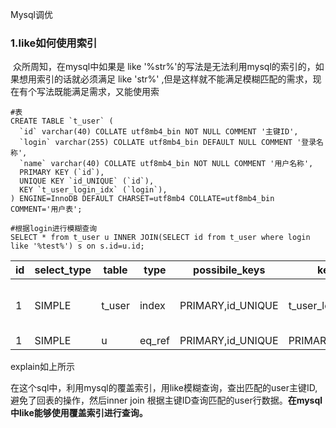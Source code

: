 Mysql调优

### 1.like如何使用索引

​	众所周知，在mysql中如果是 like '%str%'的写法是无法利用mysql的索引的，如果想用索引的话就必须满足 like 'str%' ,但是这样就不能满足模糊匹配的需求，现在有个写法既能满足需求，又能使用索

```mysql
#表
CREATE TABLE `t_user` (
  `id` varchar(40) COLLATE utf8mb4_bin NOT NULL COMMENT '主键ID',
  `login` varchar(255) COLLATE utf8mb4_bin DEFAULT NULL COMMENT '登录名称',
  `name` varchar(40) COLLATE utf8mb4_bin NOT NULL COMMENT '用户名称',
  PRIMARY KEY (`id`),
  UNIQUE KEY `id_UNIQUE` (`id`),
  KEY `t_user_login_idx` (`login`),
) ENGINE=InnoDB DEFAULT CHARSET=utf8mb4 COLLATE=utf8mb4_bin COMMENT='用户表';

#根据login进行模糊查询
SELECT * from t_user u INNER JOIN(SELECT id from t_user where login like '%test%') s on s.id=u.id;
```

| id   | select_type | table  | type   | possibile_keys    | key              | key_len | ref                 | rows  | filtered | Extra                    |
| ---- | ----------- | ------ | ------ | ----------------- | ---------------- | ------- | ------------------- | ----- | -------- | ------------------------ |
| 1    | SIMPLE      | t_user | index  | PRIMARY,id_UNIQUE | t_user_login_idx | 1023    |                     | 48358 | 11.11    | Using where; Using index |
| 1    | SIMPLE      | u      | eq_ref | PRIMARY,id_UNIQUE | PRIMARY          | 162     | user.tlmall_user.id | 1     | 100      |                          |

explain如上所示

在这个sql中，利用mysql的覆盖索引，用like模糊查询，查出匹配的user主键ID,避免了回表的操作，然后inner join 根据主键ID查询匹配的user行数据。**在mysql中like能够使用覆盖索引进行查询。**

​		